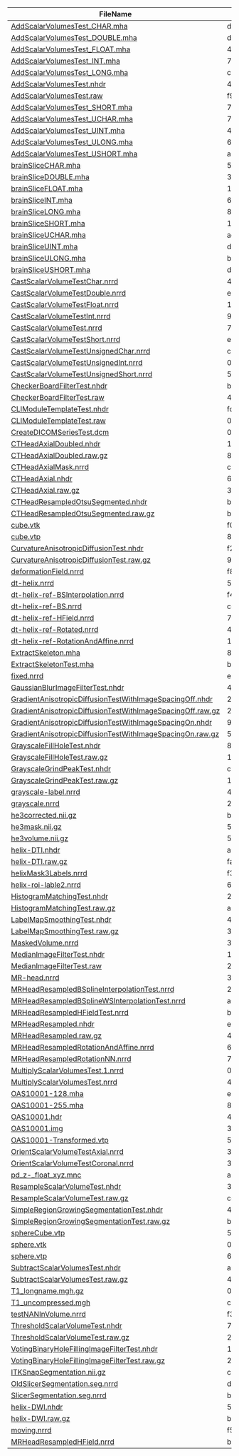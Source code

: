 | FileName | MD5 |
|----------|-------------|
| [AddScalarVolumesTest_CHAR.mha](https://github.com/Slicer/SlicerTestingData/releases/download/MD5/daca2cc8127c89bada4b01a5a3644f58) | daca2cc8127c89bada4b01a5a3644f58 |
| [AddScalarVolumesTest_DOUBLE.mha](https://github.com/Slicer/SlicerTestingData/releases/download/MD5/d81a2ad7468313e3b0b6e4c0377fd549) | d81a2ad7468313e3b0b6e4c0377fd549 |
| [AddScalarVolumesTest_FLOAT.mha](https://github.com/Slicer/SlicerTestingData/releases/download/MD5/494b1023535a549c66e12d61e7defd36) | 494b1023535a549c66e12d61e7defd36 |
| [AddScalarVolumesTest_INT.mha](https://github.com/Slicer/SlicerTestingData/releases/download/MD5/7f40e42a95d4dde95c18c8ce8171a9ea) | 7f40e42a95d4dde95c18c8ce8171a9ea |
| [AddScalarVolumesTest_LONG.mha](https://github.com/Slicer/SlicerTestingData/releases/download/MD5/c2757eb1ba1ea5c4dac2899978fb88e7) | c2757eb1ba1ea5c4dac2899978fb88e7 |
| [AddScalarVolumesTest.nhdr](https://github.com/Slicer/SlicerTestingData/releases/download/MD5/4eeee153c0601fe19d72ca8ef88a910a) | 4eeee153c0601fe19d72ca8ef88a910a |
| [AddScalarVolumesTest.raw](https://github.com/Slicer/SlicerTestingData/releases/download/MD5/f9ec57e6efc47d7cfc9085f3ac885995) | f9ec57e6efc47d7cfc9085f3ac885995 |
| [AddScalarVolumesTest_SHORT.mha](https://github.com/Slicer/SlicerTestingData/releases/download/MD5/716e2074c528d50fa3bdc40b6dc45cc8) | 716e2074c528d50fa3bdc40b6dc45cc8 |
| [AddScalarVolumesTest_UCHAR.mha](https://github.com/Slicer/SlicerTestingData/releases/download/MD5/7afd15eb1752f4b464a2a7d662eb0186) | 7afd15eb1752f4b464a2a7d662eb0186 |
| [AddScalarVolumesTest_UINT.mha](https://github.com/Slicer/SlicerTestingData/releases/download/MD5/4efaf1cd5d6e72ad2b37e839b5fb2069) | 4efaf1cd5d6e72ad2b37e839b5fb2069 |
| [AddScalarVolumesTest_ULONG.mha](https://github.com/Slicer/SlicerTestingData/releases/download/MD5/6c80aca46173fdf2c6a4b3016a42f0bc) | 6c80aca46173fdf2c6a4b3016a42f0bc |
| [AddScalarVolumesTest_USHORT.mha](https://github.com/Slicer/SlicerTestingData/releases/download/MD5/a157ba779387ccf1328e864fe3c958dc) | a157ba779387ccf1328e864fe3c958dc |
| [brainSliceCHAR.mha](https://github.com/Slicer/SlicerTestingData/releases/download/MD5/57c11bd581505dfdad5275e789a60d0c) | 57c11bd581505dfdad5275e789a60d0c |
| [brainSliceDOUBLE.mha](https://github.com/Slicer/SlicerTestingData/releases/download/MD5/34fd40dacda0dc7b8d1a48fb38250387) | 34fd40dacda0dc7b8d1a48fb38250387 |
| [brainSliceFLOAT.mha](https://github.com/Slicer/SlicerTestingData/releases/download/MD5/14a6f5c0a321da43345114794cc6421b) | 14a6f5c0a321da43345114794cc6421b |
| [brainSliceINT.mha](https://github.com/Slicer/SlicerTestingData/releases/download/MD5/66ab040e4204207618413855a803b84d) | 66ab040e4204207618413855a803b84d |
| [brainSliceLONG.mha](https://github.com/Slicer/SlicerTestingData/releases/download/MD5/84d76647633bce43dcaddb312e327e7c) | 84d76647633bce43dcaddb312e327e7c |
| [brainSliceSHORT.mha](https://github.com/Slicer/SlicerTestingData/releases/download/MD5/1806ccbe23a1a74870a8d3772544e29f) | 1806ccbe23a1a74870a8d3772544e29f |
| [brainSliceUCHAR.mha](https://github.com/Slicer/SlicerTestingData/releases/download/MD5/ade70c8e62d6e207744b0859eef4f3d6) | ade70c8e62d6e207744b0859eef4f3d6 |
| [brainSliceUINT.mha](https://github.com/Slicer/SlicerTestingData/releases/download/MD5/d6f0724850f1e71208e88dda3de406ac) | d6f0724850f1e71208e88dda3de406ac |
| [brainSliceULONG.mha](https://github.com/Slicer/SlicerTestingData/releases/download/MD5/b9ba743784299cab91cfc64c3d48aa56) | b9ba743784299cab91cfc64c3d48aa56 |
| [brainSliceUSHORT.mha](https://github.com/Slicer/SlicerTestingData/releases/download/MD5/d6fb1a54f291919c54ce61c9cd3dbbce) | d6fb1a54f291919c54ce61c9cd3dbbce |
| [CastScalarVolumeTestChar.nrrd](https://github.com/Slicer/SlicerTestingData/releases/download/MD5/4f2f16032730ecde5bcc9fca7dde708d) | 4f2f16032730ecde5bcc9fca7dde708d |
| [CastScalarVolumeTestDouble.nrrd](https://github.com/Slicer/SlicerTestingData/releases/download/MD5/e81f2e3f6f40fdb88441065cf43431a4) | e81f2e3f6f40fdb88441065cf43431a4 |
| [CastScalarVolumeTestFloat.nrrd](https://github.com/Slicer/SlicerTestingData/releases/download/MD5/1327372c35d2d0af0e1469e9b8a5f3c1) | 1327372c35d2d0af0e1469e9b8a5f3c1 |
| [CastScalarVolumeTestInt.nrrd](https://github.com/Slicer/SlicerTestingData/releases/download/MD5/9c036654a08f30566aa3069dabac3e46) | 9c036654a08f30566aa3069dabac3e46 |
| [CastScalarVolumeTest.nrrd](https://github.com/Slicer/SlicerTestingData/releases/download/MD5/77fc3f2a411b29161ceff5364e02e636) | 77fc3f2a411b29161ceff5364e02e636 |
| [CastScalarVolumeTestShort.nrrd](https://github.com/Slicer/SlicerTestingData/releases/download/MD5/e1110e41daf02bf98124c31a60432d4d) | e1110e41daf02bf98124c31a60432d4d |
| [CastScalarVolumeTestUnsignedChar.nrrd](https://github.com/Slicer/SlicerTestingData/releases/download/MD5/c30ed33a210381c0a553e5b33389aa02) | c30ed33a210381c0a553e5b33389aa02 |
| [CastScalarVolumeTestUnsignedInt.nrrd](https://github.com/Slicer/SlicerTestingData/releases/download/MD5/0b462c892fd11c1752cc273ae21d1d2b) | 0b462c892fd11c1752cc273ae21d1d2b |
| [CastScalarVolumeTestUnsignedShort.nrrd](https://github.com/Slicer/SlicerTestingData/releases/download/MD5/5b8622ee2fb06eb03dab549d7d365d0f) | 5b8622ee2fb06eb03dab549d7d365d0f |
| [CheckerBoardFilterTest.nhdr](https://github.com/Slicer/SlicerTestingData/releases/download/MD5/ba12bd688fe9310723171ca2fa0000cb) | ba12bd688fe9310723171ca2fa0000cb |
| [CheckerBoardFilterTest.raw](https://github.com/Slicer/SlicerTestingData/releases/download/MD5/4bc01126df76a96ad1cfafe2765db956) | 4bc01126df76a96ad1cfafe2765db956 |
| [CLIModuleTemplateTest.nhdr](https://github.com/Slicer/SlicerTestingData/releases/download/MD5/fc6170ceeff3d8217a9dd6a1add2ec8c) | fc6170ceeff3d8217a9dd6a1add2ec8c |
| [CLIModuleTemplateTest.raw](https://github.com/Slicer/SlicerTestingData/releases/download/MD5/0749d4d3f07a217030f9ae33d94c4559) | 0749d4d3f07a217030f9ae33d94c4559 |
| [CreateDICOMSeriesTest.dcm](https://github.com/Slicer/SlicerTestingData/releases/download/MD5/010c87bb1fdf590293248a2970bd194c) | 010c87bb1fdf590293248a2970bd194c |
| [CTHeadAxialDoubled.nhdr](https://github.com/Slicer/SlicerTestingData/releases/download/MD5/13da84f2bbe76f78ce3ff7cbb5dbc09d) | 13da84f2bbe76f78ce3ff7cbb5dbc09d |
| [CTHeadAxialDoubled.raw.gz](https://github.com/Slicer/SlicerTestingData/releases/download/MD5/824ed55eda01fb014ca567a671870772) | 824ed55eda01fb014ca567a671870772 |
| [CTHeadAxialMask.nrrd](https://github.com/Slicer/SlicerTestingData/releases/download/MD5/cb7b17b042d4e686c6fd3476820097de) | cb7b17b042d4e686c6fd3476820097de |
| [CTHeadAxial.nhdr](https://github.com/Slicer/SlicerTestingData/releases/download/MD5/6e5c289c73e14ba7a1b0f8aaf6ed249a) | 6e5c289c73e14ba7a1b0f8aaf6ed249a |
| [CTHeadAxial.raw.gz](https://github.com/Slicer/SlicerTestingData/releases/download/MD5/3ebd710c9cf9d75750f4569b8caf6d07) | 3ebd710c9cf9d75750f4569b8caf6d07 |
| [CTHeadResampledOtsuSegmented.nhdr](https://github.com/Slicer/SlicerTestingData/releases/download/MD5/ba7a79d44238c893af441f105bd762db) | ba7a79d44238c893af441f105bd762db |
| [CTHeadResampledOtsuSegmented.raw.gz](https://github.com/Slicer/SlicerTestingData/releases/download/MD5/b510088787cd063980863a33d3a4a01e) | b510088787cd063980863a33d3a4a01e |
| [cube.vtk](https://github.com/Slicer/SlicerTestingData/releases/download/MD5/f07b68414bb1348370427acb460a6507) | f07b68414bb1348370427acb460a6507 |
| [cube.vtp](https://github.com/Slicer/SlicerTestingData/releases/download/MD5/8ea396486a1db931307410cdaf672d5a) | 8ea396486a1db931307410cdaf672d5a |
| [CurvatureAnisotropicDiffusionTest.nhdr](https://github.com/Slicer/SlicerTestingData/releases/download/MD5/f279794669c5de63732324c19bee800b) | f279794669c5de63732324c19bee800b |
| [CurvatureAnisotropicDiffusionTest.raw.gz](https://github.com/Slicer/SlicerTestingData/releases/download/MD5/915250a548b9dfe34f5e46a3881aa771) | 915250a548b9dfe34f5e46a3881aa771 |
| [deformationField.nrrd](https://github.com/Slicer/SlicerTestingData/releases/download/MD5/f826f439b6a3c11d0300eb31acfb527f) | f826f439b6a3c11d0300eb31acfb527f |
| [dt-helix.nrrd](https://github.com/Slicer/SlicerTestingData/releases/download/MD5/5f5426a43b0d4725f70d34ae761c5058) | 5f5426a43b0d4725f70d34ae761c5058 |
| [dt-helix-ref-BSInterpolation.nrrd](https://github.com/Slicer/SlicerTestingData/releases/download/MD5/f40c122d4f7f155bd6f8f7739b2943eb) | f40c122d4f7f155bd6f8f7739b2943eb |
| [dt-helix-ref-BS.nrrd](https://github.com/Slicer/SlicerTestingData/releases/download/MD5/cce2e5c516cbef93c0cfd342ab58be9a) | cce2e5c516cbef93c0cfd342ab58be9a |
| [dt-helix-ref-HField.nrrd](https://github.com/Slicer/SlicerTestingData/releases/download/MD5/732eedd880d417264ea4b008a616bbcc) | 732eedd880d417264ea4b008a616bbcc |
| [dt-helix-ref-Rotated.nrrd](https://github.com/Slicer/SlicerTestingData/releases/download/MD5/449b1f01dd5786d9441ca3bb49c8e0ca) | 449b1f01dd5786d9441ca3bb49c8e0ca |
| [dt-helix-ref-RotationAndAffine.nrrd](https://github.com/Slicer/SlicerTestingData/releases/download/MD5/1fd0b522777d733d88a65bfe4831ad3e) | 1fd0b522777d733d88a65bfe4831ad3e |
| [ExtractSkeleton.mha](https://github.com/Slicer/SlicerTestingData/releases/download/MD5/85e13fc626fd7045af7a96ac1a9e6142) | 85e13fc626fd7045af7a96ac1a9e6142 |
| [ExtractSkeletonTest.mha](https://github.com/Slicer/SlicerTestingData/releases/download/MD5/be330a8183020b07597e2485c6135590) | be330a8183020b07597e2485c6135590 |
| [fixed.nrrd](https://github.com/Slicer/SlicerTestingData/releases/download/MD5/e9cb63be38da99f2e93df44543016c44) | e9cb63be38da99f2e93df44543016c44 |
| [GaussianBlurImageFilterTest.nhdr](https://github.com/Slicer/SlicerTestingData/releases/download/MD5/4caf3d3c49667280bd83a559c0a647cc) | 4caf3d3c49667280bd83a559c0a647cc |
| [GradientAnisotropicDiffusionTestWithImageSpacingOff.nhdr](https://github.com/Slicer/SlicerTestingData/releases/download/MD5/2427690c408a890005edbc8965263109) | 2427690c408a890005edbc8965263109 |
| [GradientAnisotropicDiffusionTestWithImageSpacingOff.raw.gz](https://github.com/Slicer/SlicerTestingData/releases/download/MD5/27334ab2789e6ef3b85e82865b8849e3) | 27334ab2789e6ef3b85e82865b8849e3 |
| [GradientAnisotropicDiffusionTestWithImageSpacingOn.nhdr](https://github.com/Slicer/SlicerTestingData/releases/download/MD5/964308ea64a638f67ee4cc925484e8df) | 964308ea64a638f67ee4cc925484e8df |
| [GradientAnisotropicDiffusionTestWithImageSpacingOn.raw.gz](https://github.com/Slicer/SlicerTestingData/releases/download/MD5/52459a1a83a4fffe4c1bc7d87c08eece) | 52459a1a83a4fffe4c1bc7d87c08eece |
| [GrayscaleFillHoleTest.nhdr](https://github.com/Slicer/SlicerTestingData/releases/download/MD5/8df4f258c812cd8809bd8813a342f38d) | 8df4f258c812cd8809bd8813a342f38d |
| [GrayscaleFillHoleTest.raw.gz](https://github.com/Slicer/SlicerTestingData/releases/download/MD5/1ef96ca33b93383d9d0d2eb545f683a1) | 1ef96ca33b93383d9d0d2eb545f683a1 |
| [GrayscaleGrindPeakTest.nhdr](https://github.com/Slicer/SlicerTestingData/releases/download/MD5/cb1010adfca17aa084020ad69c0f9c13) | cb1010adfca17aa084020ad69c0f9c13 |
| [GrayscaleGrindPeakTest.raw.gz](https://github.com/Slicer/SlicerTestingData/releases/download/MD5/11269c3a7fc2bce1d49438c5cf14ed6f) | 11269c3a7fc2bce1d49438c5cf14ed6f |
| [grayscale-label.nrrd](https://github.com/Slicer/SlicerTestingData/releases/download/MD5/446cf45f3e1f3d3cb56ef3f305c80b60) | 446cf45f3e1f3d3cb56ef3f305c80b60 |
| [grayscale.nrrd](https://github.com/Slicer/SlicerTestingData/releases/download/MD5/281eae5ad4b1cd4b5ca61420c73f6bab) | 281eae5ad4b1cd4b5ca61420c73f6bab |
| [he3corrected.nii.gz](https://github.com/Slicer/SlicerTestingData/releases/download/MD5/ba19967968f8b52ef0b30f0b0a5b8034) | ba19967968f8b52ef0b30f0b0a5b8034 |
| [he3mask.nii.gz](https://github.com/Slicer/SlicerTestingData/releases/download/MD5/59f540277ad6fb9f8c20dfcdf3db743b) | 59f540277ad6fb9f8c20dfcdf3db743b |
| [he3volume.nii.gz](https://github.com/Slicer/SlicerTestingData/releases/download/MD5/59877231fd80c069ee81155aaef1cfea) | 59877231fd80c069ee81155aaef1cfea |
| [helix-DTI.nhdr](https://github.com/Slicer/SlicerTestingData/releases/download/MD5/a9ea911664e286b7aadc440bf2ebc9d7) | a9ea911664e286b7aadc440bf2ebc9d7 |
| [helix-DTI.raw.gz](https://github.com/Slicer/SlicerTestingData/releases/download/MD5/fa95cdd560e94a2cd9b09f7b7649e2f0) | fa95cdd560e94a2cd9b09f7b7649e2f0 |
| [helixMask3Labels.nrrd](https://github.com/Slicer/SlicerTestingData/releases/download/MD5/f3efa51f50c158ae1e35d55d2d4841a0) | f3efa51f50c158ae1e35d55d2d4841a0 |
| [helix-roi-lable2.nrrd](https://github.com/Slicer/SlicerTestingData/releases/download/MD5/67a50900001be8fcf60b3ec51ca3ced6) | 67a50900001be8fcf60b3ec51ca3ced6 |
| [HistogramMatchingTest.nhdr](https://github.com/Slicer/SlicerTestingData/releases/download/MD5/2543de4f2766ff13a7d2ac7d25de9469) | 2543de4f2766ff13a7d2ac7d25de9469 |
| [HistogramMatchingTest.raw.gz](https://github.com/Slicer/SlicerTestingData/releases/download/MD5/a31131b53c5a09d389f89a1f5f9d6933) | a31131b53c5a09d389f89a1f5f9d6933 |
| [LabelMapSmoothingTest.nhdr](https://github.com/Slicer/SlicerTestingData/releases/download/MD5/4ade0020d76f96d210e8bc5ff5597f11) | 4ade0020d76f96d210e8bc5ff5597f11 |
| [LabelMapSmoothingTest.raw.gz](https://github.com/Slicer/SlicerTestingData/releases/download/MD5/3cbf8f5bcc5dcb7027248376e5bf44c6) | 3cbf8f5bcc5dcb7027248376e5bf44c6 |
| [MaskedVolume.nrrd](https://github.com/Slicer/SlicerTestingData/releases/download/MD5/3fb62ea129c42ea83d8bb270cb88a6f2) | 3fb62ea129c42ea83d8bb270cb88a6f2 |
| [MedianImageFilterTest.nhdr](https://github.com/Slicer/SlicerTestingData/releases/download/MD5/1cf1d9a29dd0c2bb061ae42139d07e63) | 1cf1d9a29dd0c2bb061ae42139d07e63 |
| [MedianImageFilterTest.raw](https://github.com/Slicer/SlicerTestingData/releases/download/MD5/29911458cc305763bfaabc842a71301c) | 29911458cc305763bfaabc842a71301c |
| [MR-head.nrrd](https://github.com/Slicer/SlicerTestingData/releases/download/MD5/39b01631b7b38232a220007230624c8e) | 39b01631b7b38232a220007230624c8e |
| [MRHeadResampledBSplineInterpolationTest.nrrd](https://github.com/Slicer/SlicerTestingData/releases/download/MD5/22f920a0ea41c5c5253f61bc9abb6741) | 22f920a0ea41c5c5253f61bc9abb6741 |
| [MRHeadResampledBSplineWSInterpolationTest.nrrd](https://github.com/Slicer/SlicerTestingData/releases/download/MD5/a0e78171550143fd9caf23dae4a0368f) | a0e78171550143fd9caf23dae4a0368f |
| [MRHeadResampledHFieldTest.nrrd](https://github.com/Slicer/SlicerTestingData/releases/download/MD5/bbfea2f39b29cd61a4a9636a0a0703ba) | bbfea2f39b29cd61a4a9636a0a0703ba |
| [MRHeadResampled.nhdr](https://github.com/Slicer/SlicerTestingData/releases/download/MD5/e23393e77b1695c9ff9599d9a173736c) | e23393e77b1695c9ff9599d9a173736c |
| [MRHeadResampled.raw.gz](https://github.com/Slicer/SlicerTestingData/releases/download/MD5/407a0e6c977ffd1b8c2abc8bbb0a6cff) | 407a0e6c977ffd1b8c2abc8bbb0a6cff |
| [MRHeadResampledRotationAndAffine.nrrd](https://github.com/Slicer/SlicerTestingData/releases/download/MD5/68b1c898b7c78309dc2480bbbcf991f9) | 68b1c898b7c78309dc2480bbbcf991f9 |
| [MRHeadResampledRotationNN.nrrd](https://github.com/Slicer/SlicerTestingData/releases/download/MD5/7bf881e8579bee901a6a9e15f8ff8ac5) | 7bf881e8579bee901a6a9e15f8ff8ac5 |
| [MultiplyScalarVolumesTest.1.nrrd](https://github.com/Slicer/SlicerTestingData/releases/download/MD5/03018eaeac02b0d5de3a12a9e90ef586) | 03018eaeac02b0d5de3a12a9e90ef586 |
| [MultiplyScalarVolumesTest.nrrd](https://github.com/Slicer/SlicerTestingData/releases/download/MD5/4a0b1ec22886f3635f23a06ce784810a) | 4a0b1ec22886f3635f23a06ce784810a |
| [OAS10001-128.mha](https://github.com/Slicer/SlicerTestingData/releases/download/MD5/e4b8f8779b98877c5635466e4d7b3f0b) | e4b8f8779b98877c5635466e4d7b3f0b |
| [OAS10001-255.mha](https://github.com/Slicer/SlicerTestingData/releases/download/MD5/806f75f7c63563a2fd9ae891ac2a8891) | 806f75f7c63563a2fd9ae891ac2a8891 |
| [OAS10001.hdr](https://github.com/Slicer/SlicerTestingData/releases/download/MD5/43e5d6676b7d3d83f56d2fa1251e94bc) | 43e5d6676b7d3d83f56d2fa1251e94bc |
| [OAS10001.img](https://github.com/Slicer/SlicerTestingData/releases/download/MD5/32a988e290dcbb1f78e625e514efaba1) | 32a988e290dcbb1f78e625e514efaba1 |
| [OAS10001-Transformed.vtp](https://github.com/Slicer/SlicerTestingData/releases/download/MD5/57c71713fcd013cca0cf00fce9e4ad10) | 57c71713fcd013cca0cf00fce9e4ad10 |
| [OrientScalarVolumeTestAxial.nrrd](https://github.com/Slicer/SlicerTestingData/releases/download/MD5/3783d9502e880b1765e95b74782ef9e7) | 3783d9502e880b1765e95b74782ef9e7 |
| [OrientScalarVolumeTestCoronal.nrrd](https://github.com/Slicer/SlicerTestingData/releases/download/MD5/32761273844eca614bd905b7df64106b) | 32761273844eca614bd905b7df64106b |
| [pd_z-_float_xyz.mnc](https://github.com/Slicer/SlicerTestingData/releases/download/MD5/a2d4569f34881d2b490a9e80417b5e68) | a2d4569f34881d2b490a9e80417b5e68 |
| [ResampleScalarVolumeTest.nhdr](https://github.com/Slicer/SlicerTestingData/releases/download/MD5/3901fdb9b80c92b4a43da28b57c2db45) | 3901fdb9b80c92b4a43da28b57c2db45 |
| [ResampleScalarVolumeTest.raw.gz](https://github.com/Slicer/SlicerTestingData/releases/download/MD5/cdadd88eaf8300746c9a54d0e0a8e75e) | cdadd88eaf8300746c9a54d0e0a8e75e |
| [SimpleRegionGrowingSegmentationTest.nhdr](https://github.com/Slicer/SlicerTestingData/releases/download/MD5/42ef7a19eda5b1e4bb056f73232bc954) | 42ef7a19eda5b1e4bb056f73232bc954 |
| [SimpleRegionGrowingSegmentationTest.raw.gz](https://github.com/Slicer/SlicerTestingData/releases/download/MD5/b8661f59a752427704cee4dafe759b24) | b8661f59a752427704cee4dafe759b24 |
| [sphereCube.vtp](https://github.com/Slicer/SlicerTestingData/releases/download/MD5/5a1f33c8d3b49fd8fa7b3905b116ea9c) | 5a1f33c8d3b49fd8fa7b3905b116ea9c |
| [sphere.vtk](https://github.com/Slicer/SlicerTestingData/releases/download/MD5/0a3ad218528599b8a1888d870c784b7f) | 0a3ad218528599b8a1888d870c784b7f |
| [sphere.vtp](https://github.com/Slicer/SlicerTestingData/releases/download/MD5/60ee31b53c9d563566f16ba79c5513b4) | 60ee31b53c9d563566f16ba79c5513b4 |
| [SubtractScalarVolumesTest.nhdr](https://github.com/Slicer/SlicerTestingData/releases/download/MD5/ab5785aa8654d11484ad4982145e53c5) | ab5785aa8654d11484ad4982145e53c5 |
| [SubtractScalarVolumesTest.raw.gz](https://github.com/Slicer/SlicerTestingData/releases/download/MD5/413db5e4fc5f99d5c411d4181e12fc17) | 413db5e4fc5f99d5c411d4181e12fc17 |
| [T1_longname.mgh.gz](https://github.com/Slicer/SlicerTestingData/releases/download/MD5/0409fb9d011d00b8a0d8f18997634017) | 0409fb9d011d00b8a0d8f18997634017 |
| [T1_uncompressed.mgh](https://github.com/Slicer/SlicerTestingData/releases/download/MD5/c9957d62f0bda84055b4f41f4eef28ef) | c9957d62f0bda84055b4f41f4eef28ef |
| [testNANInVolume.nrrd](https://github.com/Slicer/SlicerTestingData/releases/download/MD5/f3b6bade4c2e66e4be6e623369d43d3e) | f3b6bade4c2e66e4be6e623369d43d3e |
| [ThresholdScalarVolumeTest.nhdr](https://github.com/Slicer/SlicerTestingData/releases/download/MD5/7ebc87e48b2e9cf4c7919dc6fabdcf9e) | 7ebc87e48b2e9cf4c7919dc6fabdcf9e |
| [ThresholdScalarVolumeTest.raw.gz](https://github.com/Slicer/SlicerTestingData/releases/download/MD5/2850a94e923ceb83f20c5207efa48e09) | 2850a94e923ceb83f20c5207efa48e09 |
| [VotingBinaryHoleFillingImageFilterTest.nhdr](https://github.com/Slicer/SlicerTestingData/releases/download/MD5/1738e6000c7e182c12292f15359edec4) | 1738e6000c7e182c12292f15359edec4 |
| [VotingBinaryHoleFillingImageFilterTest.raw.gz](https://github.com/Slicer/SlicerTestingData/releases/download/MD5/2ade36830e99e17c63fa7f29a00c6e0d) | 2ade36830e99e17c63fa7f29a00c6e0d |
| [ITKSnapSegmentation.nii.gz](https://github.com/Slicer/SlicerTestingData/releases/download/MD5/c120e8dbe44741a0750960a44142120d) | c120e8dbe44741a0750960a44142120d |
| [OldSlicerSegmentation.seg.nrrd](https://github.com/Slicer/SlicerTestingData/releases/download/MD5/d72691e556ed51d122365739058c0353) | d72691e556ed51d122365739058c0353 |
| [SlicerSegmentation.seg.nrrd](https://github.com/Slicer/SlicerTestingData/releases/download/MD5/b5ac535a252adbfb78ea84ab0f11d22f) | b5ac535a252adbfb78ea84ab0f11d22f |
| [helix-DWI.nhdr](https://github.com/Slicer/SlicerTestingData/releases/download/MD5/5b89cfa7f777782cbfd80303f27e3120) | 5b89cfa7f777782cbfd80303f27e3120 |
| [helix-DWI.raw.gz](https://github.com/Slicer/SlicerTestingData/releases/download/MD5/bd050a9787df3d86d5e0c3ee9af36117) | bd050a9787df3d86d5e0c3ee9af36117 |
| [moving.nrrd](https://github.com/Slicer/SlicerTestingData/releases/download/MD5/f50f2a1a3b6c47faeabdd6d02319e369) | f50f2a1a3b6c47faeabdd6d02319e369 |
| [MRHeadResampledHField.nrrd](https://github.com/Slicer/SlicerTestingData/releases/download/MD5/b2de1ffaa199da2654b30ba55e31ddfd) | b2de1ffaa199da2654b30ba55e31ddfd |
